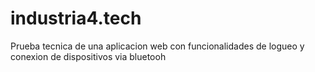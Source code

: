 # industria4.tech
Prueba tecnica de una aplicacion web con funcionalidades de logueo y conexion de dispositivos via bluetooh
